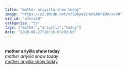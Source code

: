 ```yaml
---
title: "mother ariyilla show today"
image: "https://s2.dmcdn.net/v/SQ8ye1VHutLNWFEOA/x240"
vid_id: "x7vri20"
categories: "tv"
tags: ["mother","ariyilla","today"]
date: "2020-08-27T18:35:05+03:00"
---
```

<br><b>mother ariyilla show today</b><br> <i>mother ariyilla show today</i><br> <u>mother ariyilla show today</u>
